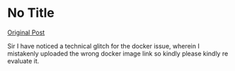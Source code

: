 # No Title

[Original Post](https://discourse.onlinedegree.iitm.ac.in/t/171141/18)

<p>Sir I have noticed a technical glitch for the docker issue, wherein I mistakenly uploaded the wrong docker image link so kindly please kindly re evaluate it.</p>